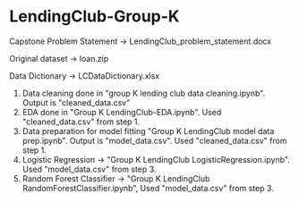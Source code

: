 # LendingClub-Group-K
Capstone
Problem Statement -> LendingClub_problem_statement.docx

Original dataset -> loan.zip

Data Dictionary -> LCDataDictionary.xlsx

1. Data cleaning done in "group K lending club data cleaning.ipynb". Output is "cleaned_data.csv"
2. EDA done in "Group K LendingClub-EDA.ipynb". Used "cleaned_data.csv" from step 1.
3. Data preparation for model fitting "Group K LendingClub model data prep.ipynb". Output is "model_data.csv". Used "cleaned_data.csv" from step 1.
4. Logistic Regression ->  "Group K LendingClub LogisticRegression.ipynb". Used "model_data.csv" from step 3.
5. Random Forest Classifier -> "Group K LendingClub RandomForestClassifier.ipynb", Used "model_data.csv" from step 3.
